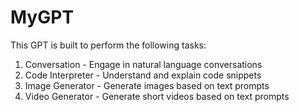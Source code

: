 # MyGPT

This GPT is built to perform the following tasks:

1. Conversation - Engage in natural language conversations
2. Code Interpreter - Understand and explain code snippets
3. Image Generator - Generate images based on text prompts
4. Video Generator - Generate short videos based on text prompts
